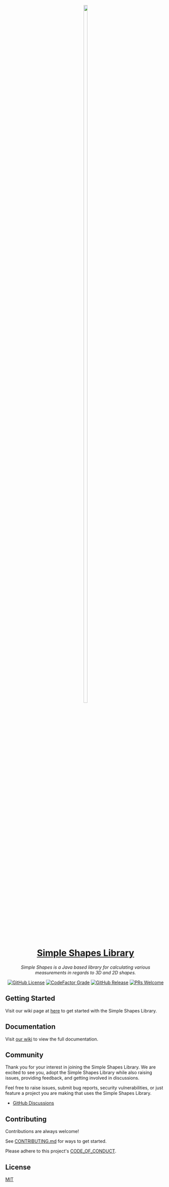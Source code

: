 <p align="center">
  <img src="https://github.com/DylanDevelops/SimpleShapesLibrary/assets/48571264/fe4d198a-aa82-4e0c-927d-5312f2993bd6" style="display: block; margin-left: auto; margin-right: auto; width: 15%; height: 75%; border-radius: 25px;">

<p align="center">
  <a href="https://github.com/DylanDevelops/SimpleShapesLibrary">
      <h1 align="center">Simple Shapes Library</h1>
  </a>
</p>

<p align="center">
  <em>Simple Shapes is a Java based library for calculating various measurements in regards to 3D and 2D shapes.</em>
</p>
<p align="center">
  <a href="https://github.com/DylanDevelops/SimpleShapesLibrary/blob/main/LICENSE"><img alt="GitHub License" src="https://img.shields.io/github/license/DylanDevelops/SimpleShapesLibrary?style=for-the-badge"></a>
  <a href="https://www.codefactor.io/repository/github/dylandevelops/simpleshapeslibrary/overview/main"><img alt="CodeFactor Grade" src="https://img.shields.io/codefactor/grade/github/DylanDevelops/SimpleShapesLibrary?style=for-the-badge"></a>
  <a href="https://github.com/DylanDevelops/SimpleShapesLibrary/releases"><img alt="GitHub Release" src="https://img.shields.io/github/v/release/DylanDevelops/SimpleShapesLibrary?style=for-the-badge"></a>
  <a href="https://makeapullrequest.com/"><img alt="PRs Welcome" src="https://img.shields.io/badge/PRs-welcome-brightgreen.svg?style=for-the-badge"></a>
</p>

## Getting Started

Visit our wiki page at <a href="https://github.com/DylanDevelops/SimpleShapesLibrary/wiki/Getting-Started">here</a> to get started with the Simple Shapes Library.

## Documentation

Visit [our wiki](https://github.com/DylanDevelops/SimpleShapesLibrary/wiki/) to view the full documentation.

## Community

Thank you for your interest in joining the Simple Shapes Library. We are excited to see you, adopt the Simple Shapes Library while also raising issues, providing feedback, and getting involved in discussions.

Feel free to raise issues, submit bug reports, security vulnerabilities, or just feature a project you are making that uses the Simple Shapes Library.

- [GitHub Discussions](https://github.com/DylanDevelops/SimpleShapesLibrary/discussions)

## Contributing

Contributions are always welcome!

See [CONTRIBUTING.md](https://github.com/DylanDevelops/SimpleShapesLibrary/blob/main/CONTRIBUTING.MD) for ways to get started.

Please adhere to this project's [CODE_OF_CONDUCT](https://github.com/DylanDevelops/SimpleShapesLibrary/blob/main/CODE_OF_CONDUCT.md).

## License

[MIT](https://choosealicense.com/licenses/mit/)
